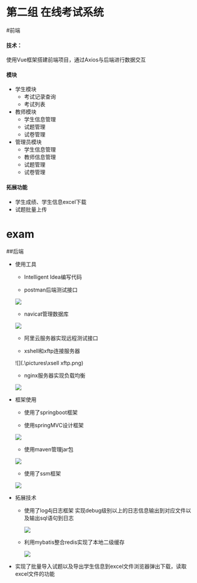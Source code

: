 # 第二组 在线考试系统

#前端

#### 技术：
使用Vue框架搭建前端项目，通过Axios与后端进行数据交互

#### 模块
+ 学生模块
	+ 考试记录查询
    + 考试列表
+ 教师模块
    + 学生信息管理
    + 试题管理
    + 试卷管理
+ 管理员模块
    * 学生信息管理
    * 教师信息管理
    * 试题管理
    * 试卷管理

#### 拓展功能

+ 学生成绩、学生信息excel下载
+ 试题批量上传

# exam
##后端
+ 使用工具 
   * Intelligent Idea编写代码

   * postman后端测试接口

   ![](.\pictures\postman.png)

   * navicat管理数据库

   ![](.\pictures\数据库.png)

   * 阿里云服务器实现远程测试接口

   * xshell和xftp连接服务器

   ![](.\pictures\xsell xftp.png)

   * nginx服务器实现负载均衡

   ![](.\pictures\服务器截图.png)

+ 框架使用
   * 使用了springboot框架

   * 使用springMVC设计框架

    ![](.\pictures\项目结构.png)

   * 使用maven管理jar包

   ![](.\pictures\maven.png)

   * 使用了ssm框架

   ![](.\pictures\mybatis.png)

+ 拓展技术
   
   * 使用了log4j日志框架 实现debug级别以上的日志信息输出到对应文件以及输出sql语句到日志
     
     ![](.\pictures\测试记录.png)
     
   * 利用mybatis整合redis实现了本地二级缓存
     
     ![](.\pictures\redis.png)



+ 实现了批量导入试题以及导出学生信息到excel文件浏览器弹出下载，读取excel文件的功能

